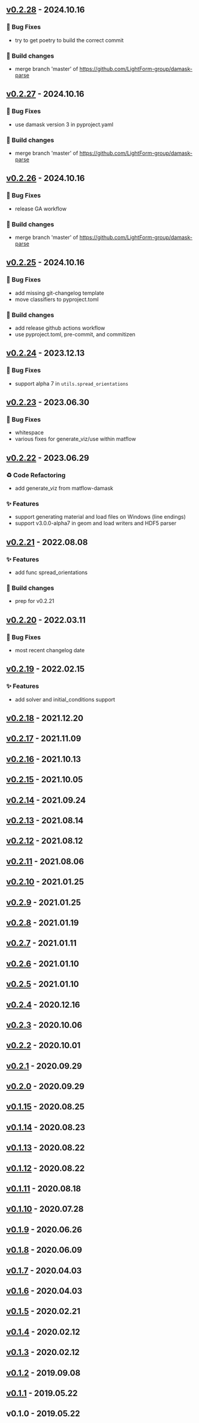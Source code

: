
<a name="v0.2.28"></a>
## [v0.2.28](https://github.com/LightForm-group/damask-parse/compare/v0.2.27...v0.2.28) - 2024.10.16

### 🐛 Bug Fixes

* try to get poetry to build the correct commit

### 👷 Build changes

* merge branch 'master' of https://github.com/LightForm-group/damask-parse


<a name="v0.2.27"></a>
## [v0.2.27](https://github.com/LightForm-group/damask-parse/compare/v0.2.26...v0.2.27) - 2024.10.16

### 🐛 Bug Fixes

* use damask version 3 in pyproject.yaml

### 👷 Build changes

* merge branch 'master' of https://github.com/LightForm-group/damask-parse


<a name="v0.2.26"></a>
## [v0.2.26](https://github.com/LightForm-group/damask-parse/compare/v0.2.25...v0.2.26) - 2024.10.16

### 🐛 Bug Fixes

* release GA workflow

### 👷 Build changes

* merge branch 'master' of https://github.com/LightForm-group/damask-parse


<a name="v0.2.25"></a>
## [v0.2.25](https://github.com/LightForm-group/damask-parse/compare/v0.2.24...v0.2.25) - 2024.10.16

### 🐛 Bug Fixes

* add missing git-changelog template
* move classifiers to pyproject.toml

### 👷 Build changes

* add release github actions workflow
* use pyproject.toml, pre-commit, and commitizen


<a name="v0.2.24"></a>
## [v0.2.24](https://github.com/LightForm-group/damask-parse/compare/v0.2.23...v0.2.24) - 2023.12.13

### 🐛 Bug Fixes

* support alpha 7 in `utils.spread_orientations`


<a name="v0.2.23"></a>
## [v0.2.23](https://github.com/LightForm-group/damask-parse/compare/v0.2.22...v0.2.23) - 2023.06.30

### 🐛 Bug Fixes

* whitespace
* various fixes for generate_viz/use within matflow


<a name="v0.2.22"></a>
## [v0.2.22](https://github.com/LightForm-group/damask-parse/compare/v0.2.21...v0.2.22) - 2023.06.29

### ♻ Code Refactoring

* add generate_viz from matflow-damask

### ✨ Features

* support generating material and load files on Windows (line endings)
* support v3.0.0-alpha7 in geom and load writers and HDF5 parser


<a name="v0.2.21"></a>
## [v0.2.21](https://github.com/LightForm-group/damask-parse/compare/v0.2.20...v0.2.21) - 2022.08.08

### ✨ Features

* add func spread_orientations

### 👷 Build changes

* prep for v0.2.21


<a name="v0.2.20"></a>
## [v0.2.20](https://github.com/LightForm-group/damask-parse/compare/v0.2.19...v0.2.20) - 2022.03.11

### 🐛 Bug Fixes

* most recent changelog date


<a name="v0.2.19"></a>
## [v0.2.19](https://github.com/LightForm-group/damask-parse/compare/v0.2.18...v0.2.19) - 2022.02.15

### ✨ Features

* add solver and initial_conditions support


<a name="v0.2.18"></a>
## [v0.2.18](https://github.com/LightForm-group/damask-parse/compare/v0.2.17...v0.2.18) - 2021.12.20


<a name="v0.2.17"></a>
## [v0.2.17](https://github.com/LightForm-group/damask-parse/compare/v0.2.16...v0.2.17) - 2021.11.09


<a name="v0.2.16"></a>
## [v0.2.16](https://github.com/LightForm-group/damask-parse/compare/v0.2.15...v0.2.16) - 2021.10.13


<a name="v0.2.15"></a>
## [v0.2.15](https://github.com/LightForm-group/damask-parse/compare/v0.2.14...v0.2.15) - 2021.10.05


<a name="v0.2.14"></a>
## [v0.2.14](https://github.com/LightForm-group/damask-parse/compare/v0.2.13...v0.2.14) - 2021.09.24


<a name="v0.2.13"></a>
## [v0.2.13](https://github.com/LightForm-group/damask-parse/compare/v0.2.12...v0.2.13) - 2021.08.14


<a name="v0.2.12"></a>
## [v0.2.12](https://github.com/LightForm-group/damask-parse/compare/v0.2.11...v0.2.12) - 2021.08.12


<a name="v0.2.11"></a>
## [v0.2.11](https://github.com/LightForm-group/damask-parse/compare/v0.2.10...v0.2.11) - 2021.08.06


<a name="v0.2.10"></a>
## [v0.2.10](https://github.com/LightForm-group/damask-parse/compare/v0.2.9...v0.2.10) - 2021.01.25


<a name="v0.2.9"></a>
## [v0.2.9](https://github.com/LightForm-group/damask-parse/compare/v0.2.8...v0.2.9) - 2021.01.25


<a name="v0.2.8"></a>
## [v0.2.8](https://github.com/LightForm-group/damask-parse/compare/v0.2.7...v0.2.8) - 2021.01.19


<a name="v0.2.7"></a>
## [v0.2.7](https://github.com/LightForm-group/damask-parse/compare/v0.2.6...v0.2.7) - 2021.01.11


<a name="v0.2.6"></a>
## [v0.2.6](https://github.com/LightForm-group/damask-parse/compare/v0.2.5...v0.2.6) - 2021.01.10


<a name="v0.2.5"></a>
## [v0.2.5](https://github.com/LightForm-group/damask-parse/compare/v0.2.4...v0.2.5) - 2021.01.10


<a name="v0.2.4"></a>
## [v0.2.4](https://github.com/LightForm-group/damask-parse/compare/v0.2.3...v0.2.4) - 2020.12.16


<a name="v0.2.3"></a>
## [v0.2.3](https://github.com/LightForm-group/damask-parse/compare/v0.2.2...v0.2.3) - 2020.10.06


<a name="v0.2.2"></a>
## [v0.2.2](https://github.com/LightForm-group/damask-parse/compare/v0.2.1...v0.2.2) - 2020.10.01


<a name="v0.2.1"></a>
## [v0.2.1](https://github.com/LightForm-group/damask-parse/compare/v0.2.0...v0.2.1) - 2020.09.29


<a name="v0.2.0"></a>
## [v0.2.0](https://github.com/LightForm-group/damask-parse/compare/v0.1.15...v0.2.0) - 2020.09.29


<a name="v0.1.15"></a>
## [v0.1.15](https://github.com/LightForm-group/damask-parse/compare/v0.1.14...v0.1.15) - 2020.08.25


<a name="v0.1.14"></a>
## [v0.1.14](https://github.com/LightForm-group/damask-parse/compare/v0.1.13...v0.1.14) - 2020.08.23


<a name="v0.1.13"></a>
## [v0.1.13](https://github.com/LightForm-group/damask-parse/compare/v0.1.12...v0.1.13) - 2020.08.22


<a name="v0.1.12"></a>
## [v0.1.12](https://github.com/LightForm-group/damask-parse/compare/v0.1.11...v0.1.12) - 2020.08.22


<a name="v0.1.11"></a>
## [v0.1.11](https://github.com/LightForm-group/damask-parse/compare/v0.1.10...v0.1.11) - 2020.08.18


<a name="v0.1.10"></a>
## [v0.1.10](https://github.com/LightForm-group/damask-parse/compare/v0.1.9...v0.1.10) - 2020.07.28


<a name="v0.1.9"></a>
## [v0.1.9](https://github.com/LightForm-group/damask-parse/compare/v0.1.8...v0.1.9) - 2020.06.26


<a name="v0.1.8"></a>
## [v0.1.8](https://github.com/LightForm-group/damask-parse/compare/v0.1.7...v0.1.8) - 2020.06.09


<a name="v0.1.7"></a>
## [v0.1.7](https://github.com/LightForm-group/damask-parse/compare/v0.1.6...v0.1.7) - 2020.04.03


<a name="v0.1.6"></a>
## [v0.1.6](https://github.com/LightForm-group/damask-parse/compare/v0.1.5...v0.1.6) - 2020.04.03


<a name="v0.1.5"></a>
## [v0.1.5](https://github.com/LightForm-group/damask-parse/compare/v0.1.4...v0.1.5) - 2020.02.21


<a name="v0.1.4"></a>
## [v0.1.4](https://github.com/LightForm-group/damask-parse/compare/v0.1.3...v0.1.4) - 2020.02.12


<a name="v0.1.3"></a>
## [v0.1.3](https://github.com/LightForm-group/damask-parse/compare/v0.1.2...v0.1.3) - 2020.02.12


<a name="v0.1.2"></a>
## [v0.1.2](https://github.com/LightForm-group/damask-parse/compare/v0.1.1...v0.1.2) - 2019.09.08


<a name="v0.1.1"></a>
## [v0.1.1](https://github.com/LightForm-group/damask-parse/compare/v0.1.0...v0.1.1) - 2019.05.22


<a name="v0.1.0"></a>
## v0.1.0 - 2019.05.22

